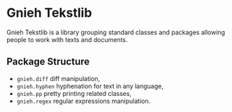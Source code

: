 Gnieh Tekstlib
==============

Gnieh Tekstlib is a library grouping standard classes and packages allowing people to work with texts and documents.

Package Structure
-----------------

 - `gnieh.diff` diff manipulation,
 - `gnieh.hyphen` hyphenation for text in any language,
 - `gnieh.pp` pretty printing related classes,
 - `gnieh.regex` regular expressions manipulation.

